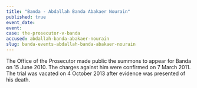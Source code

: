 ```yaml
---
title: "Banda - Abdallah Banda Abakaer Nourain"
published: true
event_date:
event:
case: the-prosecutor-v-banda
accused: abdallah-banda-abakaer-nourain
slug: banda-events-abdallah-banda-abakaer-nourain
---
```


The Office of the Prosecutor made public the summons to appear for Banda on 15 June 2010. The charges against him were confirmed on 7 March 2011. The trial was vacated on 4 October 2013 after evidence was presented of his death.

